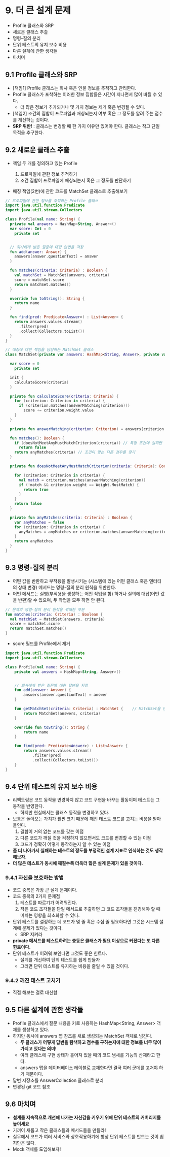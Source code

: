 # 9. 더 큰 설계 문제

- Profile 클래스와 SRP
- 새로운 클래스 추출
- 명령-질의 분리
- 단위 테스트의 유지 보수 비용
- 다른 설계에 관한 생각들
- 마치며

## 9.1 Profile 클래스와 SRP

- [책임1] Profile 클래스는 회사 혹은 인물 정보를 추적하고 관리한다.
- Profile 클래스가 포착하는 이러한 정보 집합들은 시간이 지나면서 많이 바뀔 수 있다.
  - 더 많은 정보가 추가되거나 몇 가지 정보는 제거 혹은 변경될 수 있다.
- [책임2] 조건의 집합이 프로파일과 매칭되는지 여부 혹은 그 정도를 알려 주는 점수를 계산하는 것이다.
- **SRP 위반!** : 클래스는 변경할 때 한 가지 이유만 있어야 한다. 클래스는 작고 단일 목적을 추구한다.

## 9.2 새로운 클래스 추출
- 책임 두 개를 정의하고 있는 Profile
  1. 프로파일에 관한 정보 추적하기
  2. 조건 집합이 프로파일에 매칭되는지 혹은 그 정도를 판단하기

- 매칭 책임(2번)에 관한 코드를 MatchSet 클래스로 추출해보기

```kotlin
// 프로파일에 관한 정보를 추적하는 Profile 클래스
import java.util.function.Predicate
import java.util.stream.Collectors

class Profile(val name: String) {
  private val answers = HashMap<String, Answer>()
  var score: Int = 0
    private set


  // 회사에게 받은 질문에 대한 답변을 저장
  fun add(answer: Answer) {
    answers[answer.questionText] = answer
  }

  fun matches(criteria: Criteria) : Boolean {
    val matchSet = MatchSet(answers, criteria)
    score = matchSet.score
    return matchSet.matches()
  }

  override fun toString(): String {
    return name
  }

  fun find(pred: Predicate<Answer>) : List<Answer> {
    return answers.values.stream()
      .filter(pred)
      .collect(Collectors.toList())
  }
}

// 매칭에 대한 책임을 담당하는 MatchSet 클래스
class MatchSet(private var answers: HashMap<String, Answer>, private var criteria: Criteria) {

  var score = 0
    private set

  init {
    calculateScore(criteria)
  }

  private fun calculateScore(criteria: Criteria) {
    for (criterion: Criterion in criteria) {
      if (criterion.matches(answerMatching(criterion)))
        score += criterion.weight.value
    }
  }

  private fun answerMatching(criterion: Criterion) = answers[criterion.answer.questionText]

  fun matches(): Boolean {
    if (doesNotMeetAnyMustMatchCriterion(criteria)) // 특정 조건에 걸리면 false
      return false
    return anyMatches(criteria) // 조건이 맞는 다른 경우를 찾기
  }

  private fun doesNotMeetAnyMustMatchCriterion(criteria: Criteria): Boolean {

    for (criterion: Criterion in criteria) {
      val match = criterion.matches(answerMatching(criterion))
      if (!match && criterion.weight == Weight.MustMatch) {
        return true
      }
    }
    return false
  }

  private fun anyMatches(criteria: Criteria) : Boolean {
    var anyMatches = false
    for (criterion: Criterion in criteria) {
      anyMatches = anyMatches or criterion.matches(answerMatching(criterion))
    }
    return anyMatches
  }
}

```

## 9.3 명령-질의 분리
- 어떤 값을 반환하고 부작용을 발생시키는 (시스템에 있는 어떤 클래스 혹은 엔터티의 상태 변경) 메서드는 명령-질의 분리 원칙을 위반한다.
- 어떤 메서드는 실행(부작용을 생성하는 어떤 작업을 함) 하거나 질의에 대답(어떤 값을 반환)할 수 있으며, 두 작업을 모두 하면 안 된다.

```kotlin
// 문제의 명령-질의 분리 원칙을 위배한 부분
fun matches(criteria: Criteria) : Boolean {
  val matchSet = MatchSet(answers, criteria)
  score = matchSet.score
  return matchSet.matches()
}
```

- score 필드를 Profile에서 제거

```kotlin
import java.util.function.Predicate
import java.util.stream.Collectors

class Profile(val name: String) {
    private val answers = HashMap<String, Answer>()


    // 회사에게 받은 질문에 대한 답변을 저장
    fun add(answer: Answer) {
        answers[answer.questionText] = answer
    }

    fun getMatchSet(criteria: Criteria) : MatchSet {    // MatchSet을 반환하도록 수정 -> score로 쓰고 있던 코드에 영향이 발생!
        return MatchSet(answers, criteria)
    }

    override fun toString(): String {
        return name
    }

    fun find(pred: Predicate<Answer>) : List<Answer> {
        return answers.values.stream()
            .filter(pred)
            .collect(Collectors.toList())
    }
}

```

## 9.4 단위 테스트의 유지 보수 비용
- 리팩토링은 코드 동작을 변경하지 않고 코드 구현을 바꾸는 활동이며 테스트는 그 동작을 반영한다.
  - 하지만 현실에서는 클래스 동작을 변경하고 있다.
- 보통은 돌아오는 가치가 훨씬 크기 때문에 깨진 테스트 코드를 고치는 비용을 받아들인다.
  1. 결함이 거의 없는 코드를 갖는 이점
  2. 다른 코드가 깨질 것을 걱정하지 않으면서도 코드를 변경할 수 있는 이점
  3. 코드가 정확히 어떻게 동작하는지 알 수 있는 이점
- **좀 더 나아가서 실패하는 테스트의 정도를 부정적인 설계 지표로 인식하는 것도 생각해보자.**
- **더 많은 테스트가 동시에 깨질수록 더욱더 많은 설계 문제가 있을 것이다.**

### 9.4.1 자신을 보호하는 방법
- 코드 중복은 가장 큰 설계 문제이다.
- 코드 중복의 2가지 문제점
  1. 테스트를 따르기가 어려워진다.
  2. 작은 코드 조각들을 단일 메서드로 추출하면 그 코드 조각들을 젼경해야 할 때 미치는 영향을 최소화할 수 있다.
- 단위 테스트를 설정하는 데 코드가 몇 줄 혹은 수십 줄 필요하다면 그것은 시스템 설계에 문제가 있다는 것이다.
  - SRP 지켜라
- **private 메서드를 테스트하려는 충동은 클래스가 필요 이상으로 커졌다는 또 다른 힌트이다.**
- 단위 테스트가 어려워 보인다면 그것도 좋은 힌트다.
  - 설계를 개선하여 단위 테스트를 쉽게 만들자
  - 그러면 단위 테스트를 유지하는 비용을 줄일 수 있을 것이다.

### 9.4.2 깨진 테스트 고치기
- 직접 해보는 걸로 대신함

## 9.5 다른 설계에 관한 생각들
- Profile 클래스에서 질문 내용을 키로 사용하는 HashMap<String, Answer> 객체를 생성하고 있다.
- 하지만 동시에 answers 맵 참조를 새로 생성되는 MatchSet 객체로 넘긴다.
  - **두 클래스가 어떻게 답변을 탐색하고 점수를 구하는지에 대한 정보를 너무 많이 가지고 있다는 의미!**
  - 여러 클래스에 구현 상태가 흩어져 있을 때의 코드 냄새를 기능의 산재라고 한다.
  - answers 맵을 데이터베이스 테이블로 교체한다면 결국 여러 군데를 고쳐야 하기 때문이다.
- 답변 저장소를 AnswerCollection 클래스로 분리
- 변경된 git 코드 참조

## 9.6 마치며
- **설계를 지속적으로 개선해 나가는 자신감을 키우기 위해 단위 테스트의 커버리지를 높이세요**
- 기꺼이 새롭고 작은 클래스들과 메서드들을 만들라!
- 실무에서 코드가 여러 서비스와 상호작용하기에 항상 단위 테스트를 만드는 것이 쉽지만은 않다.
- Mock 객체를 도입해보자!
